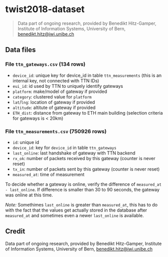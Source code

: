 # twist2018-dataset

> Data part of ongoing research, provided by Benedikt Hitz-Gamper, Institute of Information Systems, University of Bern, benedikt.hitz@iwi.unibe.ch

## Data files

### File `ttn_gateways.csv` (134 rows)

* `device_id`: unique key for device_id in table `ttn_measurements` (this is an internal key, not connected with TTN IDs)
* `eui_id`: id used by TTN to uniquely identify gateways 
* `platform`: make/model of gateway if provided
* `category`: clustered value for `platform`
* `lat`/`lng`: location of gateway if provided
* `altitude`: altitute of gateway if provided
* `ETH_dist`: distance from gateway to ETH main building (selection criteria for gateways is < 20km)

### File `ttn_measurements.csv` (750926 rows)

* `id`: unique id
* `device_id`: key for `device_id` in table `ttn_gateways`
* `last_online`: last handshake of gateway with TTN backend
* `rx_ok`: number of packets received by this gateway (counter is never reset)
* `tx_in`: number of packets sent by this gateway (counter is never reset)
* `measured_at`: time of measurement

To decide whether a gateway is online, verify the difference of `measured_at - last_online`. If difference is smaller than 30 to 90 seconds, the gateway was online at this time.

*Note:*
Somethimes `last_online` is greater than `measured_at`, this has to do with the fact that the values get actually stored in the database after `measured_at` and sometimes even a newer `last_online` is available.

## Credit

Data part of ongoing research, provided by Benedikt Hitz-Gamper, Institute of Information Systems, University of Bern, benedikt.hitz@iwi.unibe.ch
